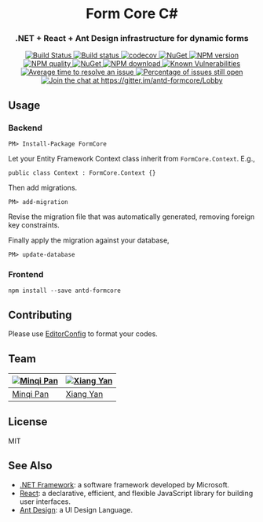 <h1 align="center" style="border-bottom: none;">Form Core C#</h1>
<h3 align="center">.NET + React + Ant Design infrastructure for dynamic forms</h3>
<p align="center">
<a href="https://travis-ci.org/pmq20/FormCore">
  <img alt="Build Status" src="https://travis-ci.org/pmq20/FormCore.svg?branch=master" />
</a>
<a href="https://ci.appveyor.com/project/pmq20/formcore/branch/master">
  <img alt="Build status" src="https://ci.appveyor.com/api/projects/status/ijeeeliscqh900sv/branch/master?svg=true" />
</a>
<a href="https://codecov.io/gh/pmq20/FormCore">
  <img alt="codecov" src="https://codecov.io/gh/pmq20/FormCore/branch/master/graph/badge.svg" />
</a>
<a href="https://www.nuget.org/packages/FormCore">
  <img alt="NuGet" src="https://img.shields.io/nuget/v/FormCore.svg" />
</a>
<a href="https://npmjs.org/package/antd-formcore">
  <img alt="NPM version" src="https://img.shields.io/npm/v/antd-formcore.svg" />
</a>
<a href="http://packagequality.com/#?package=antd-formcore">
  <img alt="NPM quality" src="http://npm.packagequality.com/shield/antd-formcore.svg" />
</a>
<a href="https://www.nuget.org/packages/FormCore">
  <img alt="NuGet" src="https://img.shields.io/nuget/dt/FormCore.svg" />
</a>
<a href="https://npmjs.org/package/antd-formcore">
  <img alt="NPM download" src="https://img.shields.io/npm/dm/antd-formcore.svg" />
</a>
<a href="https://snyk.io/test/github/pmq20/FormCore?targetFile=Frontend%2Fpackage.json">
  <img src="https://snyk.io/test/github/pmq20/FormCore/badge.svg?targetFile=Frontend%2Fpackage.json" alt="Known Vulnerabilities" data-canonical-src="https://snyk.io/test/github/pmq20/FormCore?targetFile=Frontend%2Fpackage.json" style="max-width:100%;">
</a>
<a href="http://isitmaintained.com/project/pmq20/FormCore">
  <img alt="Average time to resolve an issue" src="http://isitmaintained.com/badge/resolution/pmq20/FormCore.svg" />
</a>
<a href="http://isitmaintained.com/project/pmq20/FormCore">
  <img alt="Percentage of issues still open" src="http://isitmaintained.com/badge/open/pmq20/FormCore.svg" />
</a>
<a href="https://gitter.im/antd-formcore/Lobby?utm_source=badge&utm_medium=badge&utm_campaign=pr-badge&utm_content=badge">
  <img alt="Join the chat at https://gitter.im/antd-formcore/Lobby" src="https://badges.gitter.im/antd-formcore/Lobby.svg" />
</a>
</p>

## Usage

### Backend

    PM> Install-Package FormCore

Let your Entity Framework Context class inherit from `FormCore.Context`. E.g.,

    public class Context : FormCore.Context {}

Then add migrations.

    PM> add-migration

Revise the migration file that was automatically generated, removing foreign key constraints.

Finally apply the migration against your database,

    PM> update-database

### Frontend

    npm install --save antd-formcore

## Contributing    

Please use [EditorConfig](http://editorconfig.org/#download) to format your codes.

## Team

| [![Minqi Pan](https://github.com/pmq20.png?size=100)](https://github.com/pmq20) | [![Xiang Yan](https://github.com/debbbbie.png?size=100)](https://github.com/debbbbie) |
|---------------------------------------------------------------------------------|---------------------------------------------------------------------------------------|
| [Minqi Pan](https://github.com/pmq20)                                           | [Xiang Yan](https://github.com/debbbbie)                                              |

## License

MIT

## See Also

- [.NET Framework](https://microsoft.com/net): a software framework developed by Microsoft.
- [React](https://github.com/facebook/react/): a declarative, efficient, and flexible JavaScript library for building user interfaces.
- [Ant Design](https://github.com/ant-design/ant-design/): a UI Design Language.
